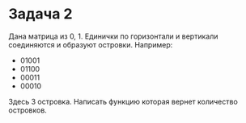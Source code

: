 # Задача 2

Дана матрица из 0, 1. Единички по горизонтали и вертикали соединяются и образуют островки. Например:

- 01001
- 01100
- 00011
- 00010

Здесь 3 островка.
Написать функцию которая вернет количество островков.